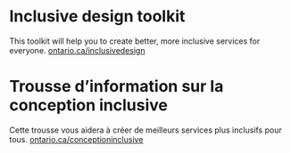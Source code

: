 # Inclusive design toolkit
This toolkit will help you to create better, more inclusive services for everyone. [ontario.ca/inclusivedesign](https://ontario.ca/inclusivedesign)

# Trousse d’information sur la conception inclusive
Cette trousse vous aidera à créer de meilleurs services plus inclusifs pour tous. [ontario.ca/conceptioninclusive](https://ontario.ca/conceptioninclusive)
